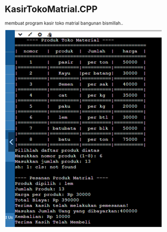 # KasirTokoMatrial.CPP
membuat program kasir toko matrial bangunan bismillah..
<p align=center>
  <img src="programtoko.png" width="500">
<br><br>
</p>
